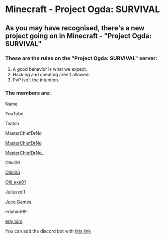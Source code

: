 Minecraft - Project Ogda: SURVIVAL
==================================

As you may have recognised, there's a new project going on in Minecraft - "Project Ogda: SURVIVAL"
--------------------------------------------------------------------------------------------------

### These are the rules on the "Project Ogda: SURVIVAL" server:

1.  A good behavior is what we expect.
2.  Hacking and cheating aren't allowed.
3.  PvP isn't the intention.

### The members are:

Name

YouTube

Twitch

MasterChiefDrNo

[MasterChiefDrNo](https://www.youtube.com/channel/UChzkCAcV3cL9qlk5a2setAg)

[MasterChiefDrNo\_](https://twitch.tv/masterchiefdrno_)

Ollol06

[Ollol06](https://www.youtube.com/channel/UC3U_uIXlQGxuGc8sZuAe6vg)

[Olli\_exe01](https://twitch.tv/olli_exe01)

Juliusxxl1

[Juco Games](https://www.youtube.com/channel/UCchsuPw9kXWKmSLnCkNSKMg)

erlybird99

[erly bird](https://www.youtube.com/channel/UCDbJx60nWclTI5byS7VYggg)

You can add the discord bot with [this link](https://discord.com/api/oauth2/authorize?client_id=842152485158387712&permissions=76800&redirect_uri=https%3A%2F%2Fmclp2005.github.io%2Fogda%2Findex.html&scope=bot)
